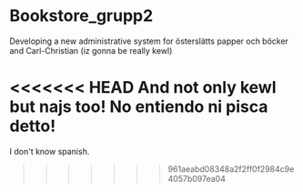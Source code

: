 Bookstore_grupp2
================

Developing a new administrative system for österslätts papper och böcker and Carl-Christian (iz gonna be really kewl)


<<<<<<< HEAD
And not only kewl but najs too! No entiendo ni pisca detto!
=======



I don't know spanish.
>>>>>>> 961aeabd08348a2f2ff0f2984c9e4057b097ea04
